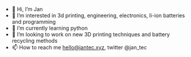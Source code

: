 - 👋 Hi, I’m Jan
- 👀 I’m interested in 3d printing, engineering, electronics, li-ion batteries and programming
- 🌱 I’m currently learning python
- 💞️ I’m looking to work on new 3D printing techniques and battery recycling methods 
- 📫 How to reach me hello@jantec.xyz, twitter @jan_tec

<!---
jan-tec/jan-tec is a ✨ special ✨ repository because its `README.md` (this file) appears on your GitHub profile.
You can click the Preview link to take a look at your changes.
--->
